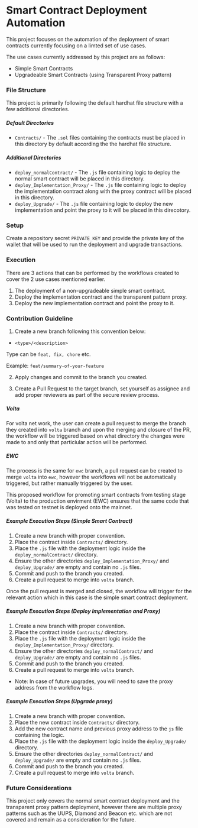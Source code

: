 # Smart Contract Deployment Automation

This project focuses on the automation of the deployment of smart contracts currently focusing on a limted set of use cases.

The use cases currently addressed by this project are as follows:

 - Simple Smart Contracts
 - Upgradeable Smart Contracts (using Transparent Proxy pattern)

### File Structure 
This project is primarily following the default hardhat file structure with a few additional directories.

##### Default Directories
+ `Contracts/` - The `.sol` files containing the contracts must be placed in this directory by default according the the hardhat file structure. 

##### Additional Directories

+ `deploy_normalContract/` - The `.js` file containing logic to deploy the normal smart contract will be placed in this directory.
+ `deploy_Implementation_Proxy/` - The `.js` file containing logic to deploy the implementation contract along with the proxy contract will be placed in this directory.
+ `deploy_Upgrade/` - The `.js` file containing logic to deploy the new implementation and point the proxy to it will be placed in this direcotory.

### Setup
Create a repository secret `PRIVATE_KEY` and provide the private key of the wallet that will be used to run the deployment and upgrade transactions.

### Execution 
There are 3 actions that can be performed by the workflows created to cover the 2 use cases mentioned earlier.

1. The deployment of a non-upgradeable simple smart contract.
2. Deploy the implementation contract and the transparent pattern proxy.
3. Deploy the new implementation contract and point the proxy to it.

### Contribution Guideline

1. Create a new branch following this convention below:
- `<type>/<description>`

Type can be `feat, fix, chore` etc. 

Example: `feat/summary-of-your-feature`

2. Apply changes and commit to the branch you created.

3. Create a Pull Request to the target branch, set yourself as assignee and add proper reviewers as part of the secure review process.

##### Volta
For volta net work, the user can create a pull request to merge the branch they created into `volta` branch and upon the merging and closure of the PR, the workflow will be triggered based on what directory the changes were made to and only that particiular action will be performed. 

##### EWC
The process is the same for `ewc` branch, a pull request can be created to merge `volta` into `ewc`, however the workflows will not be automatically triggered, but rather manually triggered by the user.

This proposed workflow for promoting smart contracts from testing stage (Volta) to the production envirment (EWC) ensures that the same code that was tested on testnet is deployed onto the mainnet.

##### Example Execution Steps (Simple Smart Contract)
1. Create a new branch with proper convention.
2. Place the contract inside `Contracts/` directory.
3. Place the `.js` file with the deployment logic inside the `deploy_normalContract/` directory.
4. Ensure the other directories `deploy_Implementation_Proxy/` and `deploy_Upgrade/` are empty and contain no `.js`  files. 
5. Commit and push to the branch you created.
6. Create a pull request to merge into `volta` branch.

Once the pull request is merged and closed, the workflow will trigger for the relevant action which in this case is the simple smart contract deployment.

##### Example Execution Steps (Deploy Implementation and Proxy)
1. Create a new branch with proper convention.
2. Place the contract inside `Contracts/` directory.
3. Place the `.js` file with the deployment logic inside the `deploy_Implementation_Proxy/` directory.
4. Ensure the other directories `deploy_normalContract/` and `deploy_Upgrade/` are empty and contain no `.js`  files. 
5. Commit and push to the branch you created.
6. Create a pull request to merge into `volta` branch.
- Note: In case of future upgrades, you will need to save the proxy address from the workflow logs.

##### Example Execution Steps (Upgrade proxy)
1. Create a new branch with proper convention.
2. Place the new contract inside `Contracts/` directory.
3. Add the new contract name and previous proxy address to the `js` file containing the logic.
3. Place the `.js` file with the deployment logic inside the `deploy_Upgrade/` directory.
4. Ensure the other directories `deploy_normalContract/` and `deploy_Upgrade/` are empty and contain no `.js`  files. 
5. Commit and push to the branch you created.
6. Create a pull request to merge into `volta` branch.


### Future Considerations
This project only covers the normal smart contract deployment and the transparent proxy pattern deployment, however there are multiple proxy patterns such as the UUPS, Diamond and Beacon etc. which are not covered and remain as a consideration for the future.
